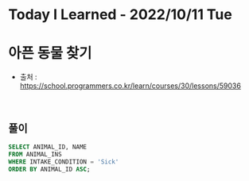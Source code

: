 # Today I Learned - 2022/10/11 Tue

# 아픈 동물 찾기
- 출처 : https://school.programmers.co.kr/learn/courses/30/lessons/59036
<br>

## 풀이
```sql
SELECT ANIMAL_ID, NAME
FROM ANIMAL_INS
WHERE INTAKE_CONDITION = 'Sick'
ORDER BY ANIMAL_ID ASC;
```
